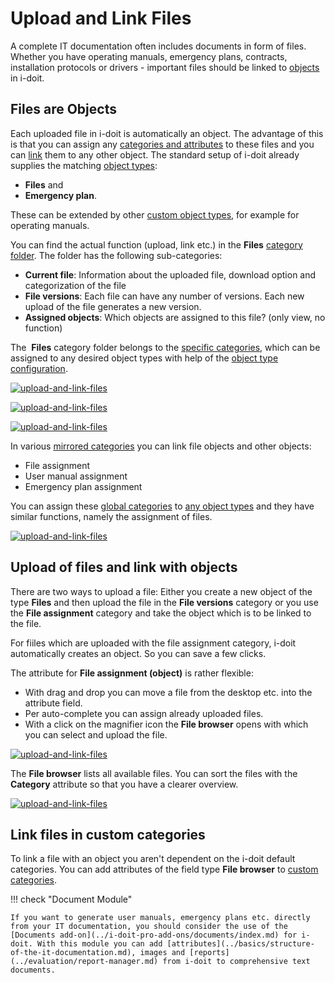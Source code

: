 # Upload and Link Files

A complete IT documentation often includes documents in form of files. Whether you have operating manuals, emergency plans, contracts, installation protocols or drivers - important files should be linked to [objects](../basics/structure-of-the-it-documentation.md) in i-doit.

Files are Objects
-----------------

Each uploaded file in i-doit is automatically an object. The advantage of this is that you can assign any [categories and attributes](../basics/structure-of-the-it-documentation.md) to these files and you can [link](../basics/object-relations.md) them to any other object. The standard setup of i-doit already supplies the matching [object types](../basics/structure-of-the-it-documentation.md):

*   **Files** and
*   **Emergency plan**.

These can be extended by other [custom object types](../basics/custom-object-types.md), for example for operating manuals.

You can find the actual function (upload, link etc.) in the **Files** [category folder](../basics/structure-of-the-it-documentation.md). The folder has the following sub-categories:

*   **Current file**: Information about the uploaded file, download option and categorization of the file
*   **File versions**: Each file can have any number of versions. Each new upload of the file generates a new version.
*   **Assigned objects**: Which objects are assigned to this file? (only view, no function)

The  **Files** category folder belongs to the [specific categories](../basics/structure-of-the-it-documentation.md), which can be assigned to any desired object types with help of the [object type configuration](../basics/custom-object-types.md).

[![upload-and-link-files](../assets/images/en/use-cases/upload-and-link-of-files/1-ualof.png)](../assets/images/en/use-cases/upload-and-link-of-files/1-ualof.png)

[![upload-and-link-files](../assets/images/en/use-cases/upload-and-link-of-files/2-ualof.png)](../assets/images/en/use-cases/upload-and-link-of-files/2-ualof.png)

[![upload-and-link-files](../assets/images/en/use-cases/upload-and-link-of-files/3-ualof.png)](../assets/images/en/use-cases/upload-and-link-of-files/3-ualof.png)

In various [mirrored categories](../basics/structure-of-the-it-documentation.md) you can link file objects and other objects:

*   File assignment
*   User manual assignment
*   Emergency plan assignment

You can assign these [global categories](../basics/structure-of-the-it-documentation.md) to [any object types](../glossary.md) and they have similar functions, namely the assignment of files.

[![upload-and-link-files](../assets/images/en/use-cases/upload-and-link-of-files/4-ualof.png)](../assets/images/en/use-cases/upload-and-link-of-files/4-ualof.png)

Upload of files and link with objects
-------------------------------------

There are two ways to upload a file: Either you create a new object of the type **Files** and then upload the file in the **File versions** category or you use the **File assignment** category and take the object which is to be linked to the file.

For fiiles which are uploaded with the file assignment category, i-doit automatically creates an object. So you can save a few clicks.

The attribute for **File assignment (object)** is rather flexible:

*   With drag and drop you can move a file from the desktop etc. into the attribute field.
*   Per auto-complete you can assign already uploaded files.
*   With a click on the magnifier icon the **File browser** opens with which you can select and upload the file.

[![upload-and-link-files](../assets/images/en/use-cases/upload-and-link-of-files/5-ualof.png)](../assets/images/en/use-cases/upload-and-link-of-files/5-ualof.png)

The **File browser** lists all available files. You can sort the files with the **Category** attribute so that you have a clearer overview.

[![upload-and-link-files](../assets/images/en/use-cases/upload-and-link-of-files/6-ualof.png)](../assets/images/en/use-cases/upload-and-link-of-files/6-ualof.png)

Link files in custom categories
-------------------------------

To link a file with an object you aren't dependent on the i-doit default categories. You can add attributes of the field type **File browser** to [custom categories](#).

!!! check "Document Module"

    If you want to generate user manuals, emergency plans etc. directly from your IT documentation, you should consider the use of the [Documents add-on](../i-doit-pro-add-ons/documents/index.md) for i-doit. With this module you can add [attributes](../basics/structure-of-the-it-documentation.md), images and [reports](../evaluation/report-manager.md) from i-doit to comprehensive text documents.